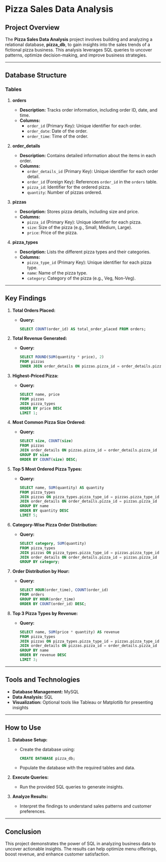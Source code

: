 # Pizza Sales Data Analysis

## Project Overview

The **Pizza Sales Data Analysis** project involves building and analyzing a relational database, **pizza\_db**, to gain insights into the sales trends of a fictional pizza business. This analysis leverages SQL queries to uncover patterns, optimize decision-making, and improve business strategies.

---

## Database Structure

### Tables

1. **orders**

   - **Description:** Tracks order information, including order ID, date, and time.
   - **Columns:**
     - `order_id` (Primary Key): Unique identifier for each order.
     - `order_date`: Date of the order.
     - `order_time`: Time of the order.

2. **order\_details**

   - **Description:** Contains detailed information about the items in each order.
   - **Columns:**
     - `order_details_id` (Primary Key): Unique identifier for each order detail.
     - `order_id` (Foreign Key): References `order_id` in the `orders` table.
     - `pizza_id`: Identifier for the ordered pizza.
     - `quantity`: Number of pizzas ordered.

3. **pizzas**

   - **Description:** Stores pizza details, including size and price.
   - **Columns:**
     - `pizza_id` (Primary Key): Unique identifier for each pizza.
     - `size`: Size of the pizza (e.g., Small, Medium, Large).
     - `price`: Price of the pizza.

4. **pizza\_types**

   - **Description:** Lists the different pizza types and their categories.
   - **Columns:**
     - `pizza_type_id` (Primary Key): Unique identifier for each pizza type.
     - `name`: Name of the pizza type.
     - `category`: Category of the pizza (e.g., Veg, Non-Veg).

---

## Key Findings

1. **Total Orders Placed:**

   - **Query:**
     ```sql
     SELECT COUNT(order_id) AS total_order_placed FROM orders;
     ```

2. **Total Revenue Generated:**

   - **Query:**
     ```sql
     SELECT ROUND(SUM(quantity * price), 2)
     FROM pizzas
     INNER JOIN order_details ON pizzas.pizza_id = order_details.pizza_id;
     ```

3. **Highest-Priced Pizza:**

   - **Query:**
     ```sql
     SELECT name, price
     FROM pizzas
     JOIN pizza_types
     ORDER BY price DESC
     LIMIT 1;
     ```

4. **Most Common Pizza Size Ordered:**

   - **Query:**
     ```sql
     SELECT size, COUNT(size)
     FROM pizzas
     JOIN order_details ON pizzas.pizza_id = order_details.pizza_id
     GROUP BY size
     ORDER BY COUNT(size) DESC;
     ```

5. **Top 5 Most Ordered Pizza Types:**

   - **Query:**
     ```sql
     SELECT name, SUM(quantity) AS quantity
     FROM pizza_types
     JOIN pizzas ON pizza_types.pizza_type_id = pizzas.pizza_type_id
     JOIN order_details ON order_details.pizza_id = pizzas.pizza_id
     GROUP BY name
     ORDER BY quantity DESC
     LIMIT 5;
     ```

6. **Category-Wise Pizza Order Distribution:**

   - **Query:**
     ```sql
     SELECT category, SUM(quantity)
     FROM pizza_types
     JOIN pizzas ON pizza_types.pizza_type_id = pizzas.pizza_type_id
     JOIN order_details ON order_details.pizza_id = pizzas.pizza_id
     GROUP BY category;
     ```

7. **Order Distribution by Hour:**

   - **Query:**
     ```sql
     SELECT HOUR(order_time), COUNT(order_id)
     FROM orders
     GROUP BY HOUR(order_time)
     ORDER BY COUNT(order_id) DESC;
     ```

8. **Top 3 Pizza Types by Revenue:**

   - **Query:**
     ```sql
     SELECT name, SUM(price * quantity) AS revenue
     FROM pizza_types
     JOIN pizzas ON pizza_types.pizza_type_id = pizzas.pizza_type_id
     JOIN order_details ON pizzas.pizza_id = order_details.pizza_id
     GROUP BY name
     ORDER BY revenue DESC
     LIMIT 3;
     ```

---

## Tools and Technologies

- **Database Management:** MySQL
- **Data Analysis:** SQL
- **Visualization:** Optional tools like Tableau or Matplotlib for presenting insights

---

## How to Use

1. **Database Setup:**

   - Create the database using:
     ```sql
     CREATE DATABASE pizza_db;
     ```
   - Populate the database with the required tables and data.

2. **Execute Queries:**

   - Run the provided SQL queries to generate insights.

3. **Analyze Results:**

   - Interpret the findings to understand sales patterns and customer preferences.

---

## Conclusion

This project demonstrates the power of SQL in analyzing business data to uncover actionable insights. The results can help optimize menu offerings, boost revenue, and enhance customer satisfaction.
